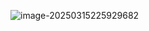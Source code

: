 ![image-20250315225929682](C:\Users\Emerson\AppData\Roaming\Typora\typora-user-images\image-20250315225929682.png)